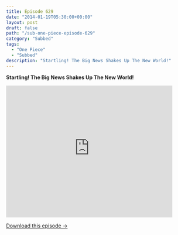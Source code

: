 ```yaml
---
title: Episode 629
date: "2014-01-19T05:30:00+00:00"
layout: post
draft: false
path: "/sub-one-piece-episode-629"
category: "Subbed"
tags:
  - "One Piece"
  - "Subbed"
description: "Startling! The Big News Shakes Up The New World!"
---
```


**Startling! The Big News Shakes Up The New World!**

<iframe width="640" height="360" src="https://www.rapidvideo.com/e/G6FRPFYJTN" frameborder="0" marginwidth=0 marginheight=0 scrolling=no allowfullscreen style="max-width:90%;"></iframe>

<a href="http://ouo.io/qs/eCodkFEQ?s=https://www.rapidvideo.com/d/G6FRPFYJTN" class="styled_a">Download this episode →</a>

